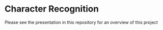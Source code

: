 # Character Recognition
Please see the presentation in this repository for an overview of this project